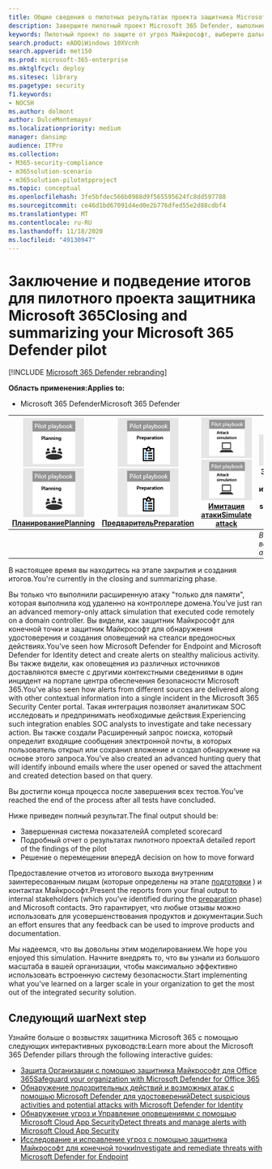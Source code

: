 ```yaml
---
title: Общие сведения о пилотных результатах проекта защитника Microsoft 365
description: Завершите пилотный проект Microsoft 365 Defender, выполнив систему показателей, анализируя результаты отчета и принимая решение о том, как перемещаться вперед.
keywords: Пилотный проект по защите от угроз Майкрософт, выберите дальнейшие действия после пробного развертывания Microsoft Threat Protection, что делать после оценки защиты от угроз Майкрософт в рабочей среде, перехода от пилотной системы защиты от угроз Майкрософт к развертыванию, безопасности кибератак, расширенной постоянной угрозе, корпоративной безопасности, устройств, устройств, удостоверений, пользователей, данных, приложений, инцидентов, автоматизированного исследования и исправления
search.product: eADQiWindows 10XVcnh
search.appverid: met150
ms.prod: microsoft-365-enterprise
ms.mktglfcycl: deploy
ms.sitesec: library
ms.pagetype: security
f1.keywords:
- NOCSH
ms.author: dolmont
author: DulceMontemayor
ms.localizationpriority: medium
manager: dansimp
audience: ITPro
ms.collection:
- M365-security-compliance
- m365solution-scenario
- m365solution-pilotmtpproject
ms.topic: conceptual
ms.openlocfilehash: 3fe5bfdec566b0988d9f565595624fc8dd597788
ms.sourcegitcommit: ce46d1bd67091d4ed0e2b776dfed55e2d88cdbf4
ms.translationtype: MT
ms.contentlocale: ru-RU
ms.lasthandoff: 11/18/2020
ms.locfileid: "49130947"
---
```

# <a name="closing-and-summarizing-your-microsoft-365-defender-pilot"></a><span data-ttu-id="b2662-104">Заключение и подведение итогов для пилотного проекта защитника Microsoft 365</span><span class="sxs-lookup"><span data-stu-id="b2662-104">Closing and summarizing your Microsoft 365 Defender pilot</span></span>  

[!INCLUDE [Microsoft 365 Defender rebranding](../includes/microsoft-defender.md)]


<span data-ttu-id="b2662-105">**Область применения:**</span><span class="sxs-lookup"><span data-stu-id="b2662-105">**Applies to:**</span></span>
- <span data-ttu-id="b2662-106">Microsoft 365 Defender</span><span class="sxs-lookup"><span data-stu-id="b2662-106">Microsoft 365 Defender</span></span>



|<span data-ttu-id="b2662-107">[![Планирование](../../media/phase-diagrams/1-planning.png)](mtp-pilot-plan.md)</span><span class="sxs-lookup"><span data-stu-id="b2662-107">[![Planning](../../media/phase-diagrams/1-planning.png)](mtp-pilot-plan.md)</span></span><br/>[<span data-ttu-id="b2662-108">Планирование</span><span class="sxs-lookup"><span data-stu-id="b2662-108">Planning</span></span>](mtp-pilot-plan.md) |<span data-ttu-id="b2662-109">[![Подготовка](../../media/phase-diagrams/2-prepare.png)](prepare-mtpeval.md)</span><span class="sxs-lookup"><span data-stu-id="b2662-109">[![Prepare](../../media/phase-diagrams/2-prepare.png)](prepare-mtpeval.md)</span></span><br/>[<span data-ttu-id="b2662-110">Предваритель</span><span class="sxs-lookup"><span data-stu-id="b2662-110">Preparation</span></span>](prepare-mtpeval.md) | <span data-ttu-id="b2662-111">[![Имитация атаки](../../media/phase-diagrams/3-simluate.png)](mtp-pilot-simulate.md)</span><span class="sxs-lookup"><span data-stu-id="b2662-111">[![Simulate attack](../../media/phase-diagrams/3-simluate.png)](mtp-pilot-simulate.md)</span></span><br/>[<span data-ttu-id="b2662-112">Имитация атаки</span><span class="sxs-lookup"><span data-stu-id="b2662-112">Simulate attack</span></span>](mtp-pilot-simulate.md) | ![Закрытие и итоги](../../media/phase-diagrams/4-summary.png)<br/><span data-ttu-id="b2662-114">Закрытие и итоги</span><span class="sxs-lookup"><span data-stu-id="b2662-114">Close and summarize</span></span>|
|--|--|--|--|
|| | |<span data-ttu-id="b2662-115">*Вот что вам!*</span><span class="sxs-lookup"><span data-stu-id="b2662-115">*You are here!*</span></span>|


<span data-ttu-id="b2662-116">В настоящее время вы находитесь на этапе закрытия и создания итогов.</span><span class="sxs-lookup"><span data-stu-id="b2662-116">You're currently in the closing and summarizing phase.</span></span>

<span data-ttu-id="b2662-117">Вы только что выполнили расширенную атаку "только для памяти", которая выполнила код удаленно на контроллере домена.</span><span class="sxs-lookup"><span data-stu-id="b2662-117">You’ve just ran an advanced memory-only attack simulation that executed code remotely on a domain controller.</span></span> <span data-ttu-id="b2662-118">Вы видели, как защитник Майкрософт для конечной точки и защитник Майкрософт для обнаружения удостоверения и создания оповещений на стеалси вредоносных действиях.</span><span class="sxs-lookup"><span data-stu-id="b2662-118">You’ve seen how Microsoft Defender for Endpoint and Microsoft Defender for Identity detect and create alerts on stealthy malicious activity.</span></span> <span data-ttu-id="b2662-119">Вы также видели, как оповещения из различных источников доставляются вместе с другими контекстными сведениями в один инцидент на портале центра обеспечения безопасности Microsoft 365.</span><span class="sxs-lookup"><span data-stu-id="b2662-119">You’ve also seen how alerts from different sources are delivered along with other contextual information into a single incident in the Microsoft 365 Security Center portal.</span></span> <span data-ttu-id="b2662-120">Такая интеграция позволяет аналитикам SOC исследовать и предпринимать необходимые действия.</span><span class="sxs-lookup"><span data-stu-id="b2662-120">Experiencing such integration enables SOC analysts to investigate and take necessary action.</span></span> <span data-ttu-id="b2662-121">Вы также создали Расширенный запрос поиска, который определит входящие сообщения электронной почты, в которых пользователь открыл или сохранил вложение и создал обнаружение на основе этого запроса.</span><span class="sxs-lookup"><span data-stu-id="b2662-121">You’ve also created an advanced hunting query that will identify inbound emails where the user opened or saved the attachment and created detection based on that query.</span></span>

<span data-ttu-id="b2662-122">Вы достигли конца процесса после завершения всех тестов.</span><span class="sxs-lookup"><span data-stu-id="b2662-122">You’ve reached the end of the process after all tests have concluded.</span></span>

<span data-ttu-id="b2662-123">Ниже приведен полный результат.</span><span class="sxs-lookup"><span data-stu-id="b2662-123">The final output should be:</span></span>

- <span data-ttu-id="b2662-124">Завершенная система показателей</span><span class="sxs-lookup"><span data-stu-id="b2662-124">A completed scorecard</span></span>
- <span data-ttu-id="b2662-125">Подробный отчет о результатах пилотного проекта</span><span class="sxs-lookup"><span data-stu-id="b2662-125">A detailed report of the findings of the pilot</span></span>
- <span data-ttu-id="b2662-126">Решение о перемещении вперед</span><span class="sxs-lookup"><span data-stu-id="b2662-126">A decision on how to move forward</span></span>

<span data-ttu-id="b2662-127">Предоставление отчетов из итогового выхода внутренним заинтересованным лицам (которые определены на этапе [подготовки](https://docs.microsoft.com/microsoft-365/security/mtp/prepare-mtpeval) ) и контактах Майкрософт.</span><span class="sxs-lookup"><span data-stu-id="b2662-127">Present the reports from your final output to internal stakeholders (which you’ve identified during the [preparation](https://docs.microsoft.com/microsoft-365/security/mtp/prepare-mtpeval) phase) and Microsoft contacts.</span></span> <span data-ttu-id="b2662-128">Это гарантирует, что любые отзывы можно использовать для усовершенствования продуктов и документации.</span><span class="sxs-lookup"><span data-stu-id="b2662-128">Such an effort ensures that any feedback can be used to improve products and documentation.</span></span>

<span data-ttu-id="b2662-129">Мы надеемся, что вы довольны этим моделированием.</span><span class="sxs-lookup"><span data-stu-id="b2662-129">We hope you enjoyed this simulation.</span></span> <span data-ttu-id="b2662-130">Начните внедрять то, что вы узнали из большого масштаба в вашей организации, чтобы максимально эффективно использовать встроенную систему безопасности.</span><span class="sxs-lookup"><span data-stu-id="b2662-130">Start implementing what you've learned on a larger scale in your organization to get the most out of the integrated security solution.</span></span>

## <a name="next-step"></a><span data-ttu-id="b2662-131">Следующий шаг</span><span class="sxs-lookup"><span data-stu-id="b2662-131">Next step</span></span>
<span data-ttu-id="b2662-132">Узнайте больше о возвыстях защитника Microsoft 365 с помощью следующих интерактивных руководств:</span><span class="sxs-lookup"><span data-stu-id="b2662-132">Learn more about the Microsoft 365 Defender pillars through the following interactive guides:</span></span>
- [<span data-ttu-id="b2662-133">Защита Организации с помощью защитника Майкрософт для Office 365</span><span class="sxs-lookup"><span data-stu-id="b2662-133">Safeguard your organization with Microsoft Defender for Office 365</span></span>](https://aka.ms/O365ATP-Interactive-Guide)
- [<span data-ttu-id="b2662-134">Обнаружение подозрительных действий и возможных атак с помощью Microsoft Defender для удостоверений</span><span class="sxs-lookup"><span data-stu-id="b2662-134">Detect suspicious activities and potential attacks with Microsoft Defender for Identity</span></span>](https://aka.ms/AATP-Interactive-Guide)
- [<span data-ttu-id="b2662-135">Обнаружение угроз и Управление оповещениями с помощью Microsoft Cloud App Security</span><span class="sxs-lookup"><span data-stu-id="b2662-135">Detect threats and manage alerts with Microsoft Cloud App Security</span></span>](https://aka.ms/DetectThreatsAndAlertsMCAS-InteractiveGuide)
- [<span data-ttu-id="b2662-136">Исследование и исправление угроз с помощью защитника Майкрософт для конечной точки</span><span class="sxs-lookup"><span data-stu-id="b2662-136">Investigate and remediate threats with Microsoft Defender for Endpoint</span></span>](https://aka.ms/MDATP-IR-Interactive-Guide)
